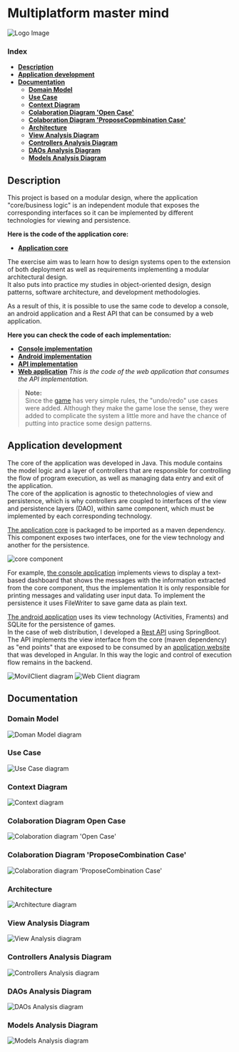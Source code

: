# Multiplatform master mind


![Logo Image](docs/presentation/master_mind_logo.svg)
### Index
- **[Description](#description)**
- **[Application development](#application-development)**
- **[Documentation](#documentation)**
  - **[Domain Model](#domain-model)**
  - **[Use Case](#use-case)**
  - **[Context Diagram](#context-diagram)**
  - **[Colaboration Diagram 'Open Case'](#colaboration-diagram-open-case)**
  - **[Colaboration Diagram 'ProposeCopmbination Case'](#colaboration-diagram-proposecombination-case)**
  - **[Architecture](#architecture)**
  - **[View Analysis Diagram](#view-analysis-diagram)**
  - **[Controllers Analysis Diagram](#controllers-analysis-diagram)**
  - **[DAOs Analysis Diagram](#daos-analysis-diagram)**
  - **[Models Analysis Diagram](#models-analysis-diagram)**

## Description

This project is based on a modular design, where the application "core/business logic" is an independent module that exposes the corresponding interfaces so it can be implemented by different technologies for viewing and persistence.

**Here is the code of the application core:**
- **[Application core](https://github.com/PacoMorando/master-mind-core)**

The exercise aim was to learn how to design systems open to the extension of both deployment as well as requirements implementing a modular architectural design.  
It also puts into practice my studies in object-oriented design, design patterns, software architecture, and development methodologies.

As a result of this, it is possible to use the same code to develop a console, an android application and a Rest API that can be consumed by a web application.

**Here you can check the code of each implementation:**  
- **[Console implementation](https://github.com/PacoMorando/master-mind-console)**
- **[Android implementation](https://github.com/PacoMorando/master-mind-android)**
- **[API  implementation](https://github.com/PacoMorando/master-mind-api)**
- **[Web application](https://github.com/PacoMorando/master-mind-web)** *This is the code of the web application that consumes the API implementation.*

>**Note:**  
Since the  [game](https://es.wikipedia.org/wiki/Mastermind)  has very simple rules, the "undo/redo" use cases were added. Although they make the game lose the sense, they were added to complicate the system a little more and have the chance of putting into practice some design patterns.

## Application development

The core of the application was developed in Java. This module contains the model logic and a layer of controllers that are responsible for controlling the flow of program execution, as well as managing data entry and exit of the application.  
The core of the application is agnostic to thetechnologies of view and persistence, which is why controllers are coupled to interfaces of the view and persistence layers (DAO), within same component, which must be implemented by each corresponding technology.

[The application core](https://github.com/PacoMorando/master-mind-core)  is packaged to be imported as a maven dependency.  
This component exposes two interfaces, one for the view technology and another for the persistence.



![core component](.\docs\presentation\master_mind_core_component.svg)

For example, [the console application](https://github.com/PacoMorando/master-mind-console)  implements views to display a text-based dashboard that shows the messages with the information extracted from the core component, thus the implementation It is only responsible for printing messages and validating user input data. To implement the persistence it uses FileWriter to save game data as plain text.

[The android application](https://github.com/PacoMorando/master-mind-android) uses its view technology (Activities, Framents) and SQLite for the persistence of games.  
In the case of web distribution, I developed a [Rest API](https://github.com/PacoMorando/master-mind-api) using SpringBoot. The API implements the view interface from the core (maven dependency) as "end points" that are exposed to be consumed by an [application website](https://github.com/PacoMorando/master-mind-web) that was developed in Angular. In this way the logic and control of execution flow remains in the backend.

![MovilClient diagram](.\docs\presentation\master_mind_movil_client.svg)
![Web Client diagram](.\docs\presentation\master_mind_web_client.svg)

## Documentation


### Domain Model
![Doman Model diagram](.\docs\core\domain_model\domain-mode-core.svg)


### Use Case
![Use Case diagram](.\docs\core\use_case\use-case-core.svg)


### Context Diagram
![Context diagram](.\docs\core\context\context-core.svg)


### Colaboration Diagram Open Case
![Colaboration diagram 'Open Case'](.\docs\core\colaboration-open\colaboration-propose-combination-core.svg)


### Colaboration Diagram 'ProposeCombination Case'
![Colaboration diagram 'ProposeCombination Case'](.\docs\core\colaboration_propose_combination\colaboration-propose-combination-core.svg)


### Architecture
![Architecture diagram](.\docs\core\architecture-analysis\analysis-architecture-core.svg)


### View Analysis Diagram
![View Analysis diagram](.\docs\core\architecture-views-analysis\analysis-views-core.svg)


### Controllers Analysis Diagram
![Controllers Analysis diagram](.\docs\core\architecture-controllers-analysis\analysis-controllers-core.svg)


### DAOs Analysis Diagram
![DAOs Analysis diagram](.\docs\core\architecture-dao-analysis\analysis-dao-core.svg)


### Models Analysis Diagram
![Models Analysis diagram](.\docs\core\architecture-models-analysis\analysis-models-core.svg)